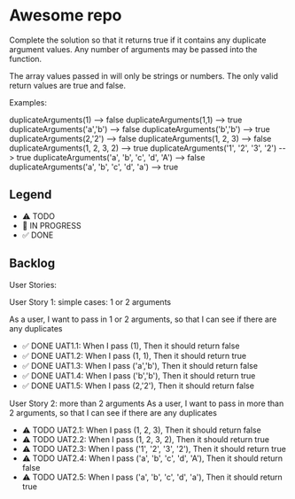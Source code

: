 # Awesome repo

Complete the solution so that it returns true if it contains any duplicate argument values. Any number of arguments may be passed into the function.

The array values passed in will only be strings or numbers. The only valid return values are true and false.

Examples:

duplicateArguments(1) -->  false
duplicateArguments(1,1) -->  true
duplicateArguments('a','b') -->  false
duplicateArguments('b','b') -->  true
duplicateArguments(2,'2') -->  false
duplicateArguments(1, 2, 3)             -->  false
duplicateArguments(1, 2, 3, 2)          -->  true
duplicateArguments('1', '2', '3', '2')  -->  true
duplicateArguments('a', 'b', 'c', 'd', 'A')  -->  false
duplicateArguments('a', 'b', 'c', 'd', 'a')  -->  true

## Legend
- ⚠ TODO
- 🚧 IN PROGRESS
- ✅ DONE

## Backlog

User Stories:

User Story 1: simple cases: 1 or 2 arguments

As a user, I want to pass in 1 or 2 arguments, so that I can see if there are any duplicates
- ✅ DONE UAT1.1: When I pass (1), Then it should return false
- ✅ DONE UAT1.2: When I pass (1, 1), Then it should return true
- ✅ DONE UAT1.3: When I pass ('a','b'), Then it should return false
- ✅ DONE UAT1.4: When I pass ('b','b'), Then it should return true
- ✅ DONE UAT1.5: When I pass (2,'2'), Then it should return false

User Story 2: more than 2 arguments
As a user, I want to pass in more than 2 arguments, so that I can see if there are any duplicates
- ⚠ TODO UAT2.1: When I pass (1, 2, 3), Then it should return false
- ⚠ TODO UAT2.2: When I pass (1, 2, 3, 2), Then it should return true
- ⚠ TODO UAT2.3: When I pass ('1', '2', '3', '2'), Then it should return true
- ⚠ TODO UAT2.4: When I pass ('a', 'b', 'c', 'd', 'A'), Then it should return false
- ⚠ TODO UAT2.5: When I pass ('a', 'b', 'c', 'd', 'a'), Then it should return true